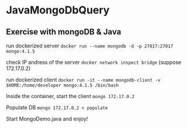 # JavaMongoDbQuery
## Exercise with mongoDB & Java

run dockerized server 
`docker run --name mongodb -d -p 27017:27017 mongo:4.1.5`

check IP andress of the server 
`docker network inspect bridge` (suppose 172.17.0.2)

run dockerized client 
`docker run -it --name mongodb-client -v $HOME:/home/developer mongo:4.1.5 /bin/bash`

Inside the container, start the client
`mongo 172.17.0.2`
 
Populate DB
`mongo 172.17.0.2 < populate`

Start MongoDemo.java and enjoy!
 
